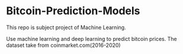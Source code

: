 # Bitcoin-Prediction-Models
This repo is subject project of Machine Learning.

Use machine learning and deep learning to predict bitcoin prices.
The dataset take from coinmarket.com(2016-2020) 
